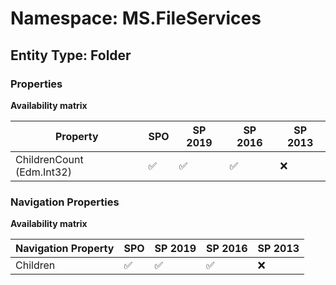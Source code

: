 # Namespace: MS.FileServices

## Entity Type: Folder

### Properties

**Availability matrix**

Property | SPO | SP 2019 | SP 2016 | SP 2013
----------|-----|---------|---------|--------
ChildrenCount (Edm.Int32) | ✅ | ✅ | ✅ | ❌

### Navigation Properties

**Availability matrix**

Navigation Property | SPO | SP 2019 | SP 2016 | SP 2013
----------|-----|---------|---------|--------
Children | ✅ | ✅ | ✅ | ❌
